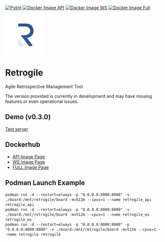 [![Pylint](https://github.com/Anoniji/retrogile/actions/workflows/pylint.yml/badge.svg)](https://github.com/Anoniji/retrogile/actions/workflows/pylint.yml)
[![Docker Image API](https://github.com/Anoniji/retrogile/actions/workflows/docker-image-api.yml/badge.svg)](https://github.com/Anoniji/retrogile/actions/workflows/docker-image-api.yml)
[![Docker Image WS](https://github.com/Anoniji/retrogile/actions/workflows/docker-image-ws.yml/badge.svg)](https://github.com/Anoniji/retrogile/actions/workflows/docker-image-ws.yml)
[![Docker Image Full](https://github.com/Anoniji/retrogile/actions/workflows/docker-image-full.yml/badge.svg)](https://github.com/Anoniji/retrogile/actions/workflows/docker-image-full.yml)

![alt text](https://github.com/Anoniji/retrogile/blob/main/img/favicon.png?raw=true)

# Retrogile
Agile Retrospective Management Tool

The version provided is currently in development and may have missing features or even operational issues.

## Demo (v0.3.0)
[Test server](https://retrogile.anoniji.dev)

## Dockerhub
- [API Image Page](https://hub.docker.com/repository/docker/anoniji/retrogile_api/general)
- [WS Image Page](https://hub.docker.com/repository/docker/anoniji/retrogile_ws/general)
- [FULL Image Page](https://hub.docker.com/repository/docker/anoniji/retrogile/general)

## Podman Launch Example
```
podman run -d --restart=always -p "0.0.0.0:8008:8008" -v ./board:/mnt/retrogile/board -m=512m --cpus=1 --name retrogile_api retrogile_api
podman run -d --restart=always -p "0.0.0.0:8009:8009" -v ./board:/mnt/retrogile/board -m=512m --cpus=1 --name retrogile_ws retrogile_ws
podman run -d --restart=always -p "0.0.0.0:8008:8008" -p "0.0.0.0:8009:8009" -v ./board:/mnt/retrogile/board -m=512m --cpus=1 --name retrogile retrogile
```
